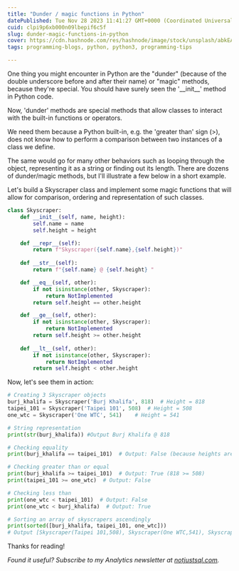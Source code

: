 ```yaml
---
title: "Dunder / magic functions in Python"
datePublished: Tue Nov 28 2023 11:41:27 GMT+0000 (Coordinated Universal Time)
cuid: clpi9p6xb000n09lbepif6c5f
slug: dunder-magic-functions-in-python
cover: https://cdn.hashnode.com/res/hashnode/image/stock/unsplash/abkEAOjnY0s/upload/307549d8f23fbb6ff16bf57c8c88a29c.jpeg
tags: programming-blogs, python, python3, programming-tips

---
```


One thing you might encounter in Python are the "dunder" (because of the double underscore before and after their name) or "magic" methods, because they're special. You should have surely seen the '\_\_init\_\_' method in Python code.

Now, 'dunder' methods are special methods that allow classes to interact with the built-in functions or operators.

We need them because a Python built-in, e.g. the 'greater than' sign (&gt;), does not know how to perform a comparison between two instances of a class we define.

The same would go for many other behaviors such as looping through the object, representing it as a string or finding out its length. There are dozens of dunder/magic methods, but I'll illustrate a few below in a short example.

Let's build a Skyscraper class and implement some magic functions that will allow for comparison, ordering and representation of such classes.

```python
class Skyscraper:
    def __init__(self, name, height):
        self.name = name
        self.height = height

    def __repr__(self):
        return f"Skyscraper({self.name},{self.height})"
    
    def __str__(self):
        return f"{self.name} @ {self.height} "

    def __eq__(self, other):
        if not isinstance(other, Skyscraper):
            return NotImplemented
        return self.height == other.height

    def __ge__(self, other):
        if not isinstance(other, Skyscraper):
            return NotImplemented
        return self.height >= other.height
    
    def __lt__(self, other):
        if not isinstance(other, Skyscraper):
            return NotImplemented
        return self.height < other.height
```

Now, let's see them in action:

```python
# Creating 3 Skyscraper objects
burj_khalifa = Skyscraper('Burj Khalifa', 818)  # Height = 818
taipei_101 = Skyscraper('Taipei 101', 508)  # Height = 508
one_wtc = Skyscraper('One WTC', 541)    # Height = 541

# String representation
print(str(burj_khalifa)) #Output Burj Khalifa @ 818 

# Checking equality
print(burj_khalifa == taipei_101)  # Output: False (because heights are not equal)

# Checking greater than or equal
print(burj_khalifa >= taipei_101)  # Output: True (818 >= 508)
print(taipei_101 >= one_wtc)  # Output: False

# Checking less than
print(one_wtc < taipei_101)  # Output: False
print(one_wtc < burj_khalifa)  # Output: True

# Sorting an array of skyscrapers ascendingly
print(sorted([burj_khalifa, taipei_101, one_wtc])) 
# Output [Skyscraper(Taipei 101,508), Skyscraper(One WTC,541), Skyscraper(Burj Khalifa,818)]
```

Thanks for reading!

*Found it useful? Subscribe to my Analytics newsletter at* [*notjustsql.com*](https://www.notjustsql.com)*.*